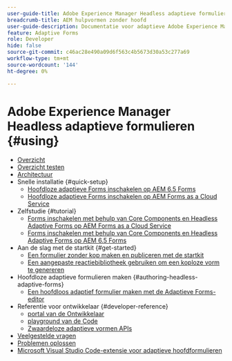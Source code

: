 ```yaml
---
user-guide-title: Adobe Experience Manager Headless adaptieve formulieren
breadcrumb-title: AEM hulpvormen zonder hoofd
user-guide-description: Documentatie voor adaptieve Adobe Experience Manager Headless-formulieren
feature: Adaptive Forms
role: Developer
hide: false
source-git-commit: c46ac28e490a09d6f563c4b5673d30a53c277a69
workflow-type: tm+mt
source-wordcount: '144'
ht-degree: 0%

---
```



# Adobe Experience Manager Headless adaptieve formulieren {#using}

+ [Overzicht](overview.md)
+ [Overzicht testen](overview-testing.md)
+ [Architectuur](architecture.md)
+ Snelle installatie {#quick-setup}
   + [Hoofdloze adaptieve Forms inschakelen op AEM 6.5 Forms](enable-headless-adaptive-forms-and-core-components.md)
   + [Hoofdloze adaptieve Forms inschakelen op AEM Forms as a Cloud Service](enable-headless-adaptive-forms-and-core-components-on-forms-cloud-service.md)
+ Zelfstudie {#tutorial}
   + [Forms inschakelen met behulp van Core Components en Headless Adaptive Forms op AEM Forms as a Cloud Service](build-engaging-forms-using-core-components-and-headless-adaptive-forms-aem-forms-cloud-service.md)
   + [Forms inschakelen met behulp van Core Components en Headless Adaptive Forms op AEM 6.5 Forms](build-engaging-forms-using-core-components-and-headless-adaptive-forms-on-aem-65-forms.md)
+ Aan de slag met de startkit {#get-started}
   + [Een formulier zonder kop maken en publiceren met de startkit](create-and-publish-a-headless-form.md)
   + [Een aangepaste reactiebibliotheek gebruiken om een koploze vorm te genereren](use-google-material-ui-react-components-to-render-a-headless-form.md)
+ Hoofdloze adaptieve formulieren maken {#authoring-headless-adaptive-forms}
   + [Een hoofdloos adaptief formulier maken met de Adaptieve Forms-editor](create-a-headless-adaptive-form.md)
+ Referentie voor ontwikkelaar {#developer-reference}
   + [ portal van de Ontwikkelaar ](https://experienceleague.adobe.com/landing/aem-headless-forms/developer.html?lang=nl-NL)
   + [ playground van de Code ](https://experienceleague.adobe.com/landing/aem-headless-forms/developer/code.html?lang=nl-NL)
   + [ Zwaardeloze adaptieve vormen APIs ](https://opensource.adobe.com/aem-forms-af-runtime/api/)
+ [Veelgestelde vragen](faq.md)
+ [Problemen oplossen](troubleshooting.md)
+ [Microsoft Visual Studio Code-extensie voor adaptieve hoofdformulieren](visual-studio-code-extension-for-headless-adaptive-forms.md)



<!--

Articles must be added to this TOC file in order to render.

Use this list format to specify links to articles and section headings that expand and collapse in the left rail of the user guide.

An article link CANNOT be used as a section heading.
-->
